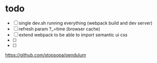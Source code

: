 

# todo

- [ ] single dev.sh running everything (webpack build and dev server)
- [ ] refresh param ?_=time (browser cache)
- [ ] extend webpack to be able to import semantic ui css
- [ ] 
- [ ] 



https://github.com/stopsopa/pendulum